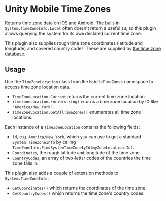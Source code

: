 # Unity Mobile Time Zones

Returns time zone data on iOS and Android. The built-in `System.TimeZoneInfo.Local` often doesn't return a useful `Id`, so this plugin allows querying the system for its own declared current time zone.

This plugin also supplies rough time zone coordinates (latitude and longitude) and covered country codes. These are supplied by [the time zone database](https://www.iana.org/time-zones).

## Usage

Use the `TimeZoneLocation` class from the `MobileTimeZones` namespace to access time zone location data.

* `TimeZoneLocation.Current` returns the current time zone location.
* `TimeZoneLocation.ForId(string)` returns a time zone location by ID like `"America/New_York"`.
* `TimeZoneLocation.GetAllTimeZones()` enumerates all time zone locations.

Each instance of a `TimeZoneLocation` contains the following fields:

* `Id`, e.g. `America/New_York`, which you can use to get a standard `System.TimeZoneInfo` by calling `TimeZoneInfo.FindSystemTimeZoneById(myZoneLocation.Id)`.
* `Coordinates`, the rough latitude and longitude of the time zone.
* `CountryCodes`, an array of two-letter codes of the countries the time zone falls in.

This plugin also adds a couple of extension methods to `System.TimeZoneInfo`:

* `GetCoordinates()` which returns the coordinates of the time zone.
* `GetCountryCodes()` which returns the time zone's country codes.
